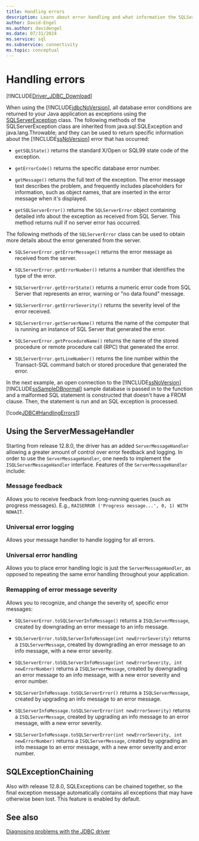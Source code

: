 ```yaml
---
title: Handling errors
description: Learn about error handling and what information the SQLServerException class provides in the Microsoft JDBC Driver for SQL Server.
author: David-Engel
ms.author: davidengel
ms.date: 07/31/2024
ms.service: sql
ms.subservice: connectivity
ms.topic: conceptual
---
```

# Handling errors

[!INCLUDE[Driver_JDBC_Download](../../includes/driver_jdbc_download.md)]

When using the [!INCLUDE[jdbcNoVersion](../../includes/jdbcnoversion_md.md)], all database error conditions are returned to your Java application as exceptions using the [SQLServerException](reference/sqlserverexception-class.md) class. The following methods of the SQLServerException class are inherited from java.sql.SQLException and java.lang.Throwable; and they can be used to return specific information about the [!INCLUDE[ssNoVersion](../../includes/ssnoversion-md.md)] error that has occurred:

- `getSQLState()` returns the standard X/Open or SQL99 state code of the exception.

- `getErrorCode()` returns the specific database error number.

- `getMessage()` returns the full text of the exception. The error message text describes the problem, and frequently includes placeholders for information, such as object names, that are inserted in the error message when it's displayed.

- `getSQLServerError()` returns the `SQLServerError` object containing detailed info about the exception as received from SQL Server. This method returns null if no server error has occurred.

The following methods of the `SQLServerError` class can be used to obtain more details about the error generated from the server.

- `SQLServerError.getErrorMessage()` returns the error message as received from the server.

- `SQLServerError.getErrorNumber()` returns a number that identifies the type of the error.

- `SQLServerError.getErrorState()` returns a numeric error code from SQL Server that represents an error, warning or "no data found" message.

- `SQLServerError.getErrorSeverity()` returns the severity level of the error received.

- `SQLServerError.getServerName()` returns the name of the computer that is running an instance of SQL Server that generated the error.

- `SQLServerError.getProcedureName()` returns the name of the stored procedure or remote procedure call (RPC) that generated the error.

- `SQLServerError.getLineNumber()` returns the line number within the Transact-SQL command batch or stored procedure that generated the error.

In the next example, an open connection to the [!INCLUDE[ssNoVersion](../../includes/ssnoversion-md.md)] [!INCLUDE[ssSampleDBnormal](../../includes/sssampledbnormal-md.md)] sample database is passed in to the function and a malformed SQL statement is constructed that doesn't have a FROM clause. Then, the statement is run and an SQL exception is processed.

[!code[JDBC#HandlingErrors1](codesnippet/Java/handling-errors_1.java)]

## Using the ServerMessageHandler

Starting from release 12.8.0, the driver has an added `ServerMessageHandler` allowing a greater amount of control over error feedback and logging. In order to use the `ServerMessageHandler`, one needs to implement the `ISQLServerMessageHandler` interface. Features of the `ServerMessageHandler` include:

### Message feedback

Allows you to receive feedback from long-running queries (such as progress messages). E.g., `RAISERROR ('Progress message...', 0, 1) WITH NOWAIT`.

### Universal error logging

Allows your message handler to handle logging for all errors.

### Universal error handling

Allows you to place error handling logic is just the `ServerMessageHandler`, as opposed to repeating the same error handling throughout your application.

### Remapping of error message severity

Allows you to recognize, and change the severity of, specific error messages:

- `SQLServerError.toSQLServerInfoMessage()` returns a `ISQLServerMessage`, created by downgrading an error message to an info message.

- `SQLServerError.toSQLServerInfoMessage(int newErrorSeverity)` returns a `ISQLServerMessage`, created by downgrading an error message to an info message, with a new error severity.

- `SQLServerError.toSQLServerInfoMessage(int newErrorSeverity, int newErrorNumber)` returns a `ISQLServerMessage`, created by downgrading an error message to an info message, with a new error severity and error number.

- `SQLServerInfoMessage.toSQLServerError()` returns a `ISQLServerMessage`, created by upgrading an info message to an error message.

- `SQLServerInfoMessage.toSQLServerError(int newErrorSeverity)` returns a `ISQLServerMessage`, created by upgrading an info message to an error message, with a new error severity.

- `SQLServerInfoMessage.toSQLServerError(int newErrorSeverity, int newErrorNumber)` returns a `ISQLServerMessage`, created by upgrading an info message to an error message, with a new error severity and error number.

## SQLExceptionChaining

Also with release 12.8.0, SQLExceptions can be chained together, so the final exception message automatically contains all exceptions that may have otherwise been lost. This feature is enabled by default.

## See also

[Diagnosing problems with the JDBC driver](diagnosing-problems-with-the-jdbc-driver.md)

